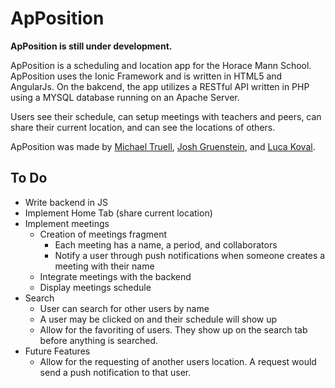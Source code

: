 # ApPosition

**ApPosition is still under development.** 

ApPosition is a scheduling and location app for the Horace Mann School. ApPosition uses the Ionic Framework and is written in HTML5 and AngularJs. On the bakcend, the app utilizes a RESTful API written in PHP using a MYSQL database running on an Apache Server.

Users see their schedule, can setup meetings with teachers and peers, can share their current location, and can see the locations of others.

ApPosition was made by [Michael Truell](https://github.com/truell20), [Josh Gruenstein](https://github.com/joshuagruenstein), and [Luca Koval](https://github.com/G4Cool).

## To Do

- Write backend in JS
- Implement Home Tab (share current location)
- Implement meetings
  - Creation of meetings fragment
    - Each meeting has a name, a period, and collaborators
    - Notify a user through push notifications when someone creates a meeting with their name
  - Integrate meetings with the backend
  - Display meetings schedule
- Search
  - User can search for other users by name
  - A user may be clicked on and their schedule will show up
  - Allow for the favoriting of users. They show up on the search tab before anything is searched. 
- Future Features
  - Allow for the requesting of another users location. A request would send a push notification to that user.
